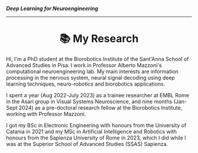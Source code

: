 ***Deep Learning for Neuroengineering***

---

<div align="center">

# 📚 My Research

</div>

Hi, I'm a PhD student at the Biorobotics Institute of the Sant'Anna School of Advanced Studies in Pisa. I work in Professor Alberto Mazzoni's computational neuroengineering lab. My main interests are information processing in the nervous system, neural signal decoding using deep learning techniques, neuro-robotics and biorobotics applications.

I spent a year (Aug 2022-July 2023) as a trainee researcher at EMBL Rome in the Asari group in Visual Systems Neuroscience, and nine months (Jan-Sept 2024) as a pre-doctoral research fellow at the Biorobotics Institute, working with Professor Mazzoni.

I got my BSc in Electronic Engineering with honours from the University of Catania in 2021 and my MSc in Artificial Intelligence and Robotics with honours from the Sapienza University of Rome in 2023, which I did while I was at the Superior School of Advanced Studies (SSAS) Sapienza.
